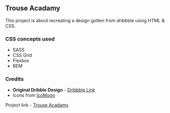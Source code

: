 ## Trouse Acadamy

This project is about recreating a design gotten from dribbble using HTML & CSS.

### CSS concepts used

- SASS
- CSS Grid
- Flexbox
- BEM

### Credits

- **Original Dribble Design** - [Dribbble Link](https://dribbble.com/shots/5706019-Course-academy-Blue-version?utm_source=Clipboard_Shot&utm_campaign=divanraj&utm_content=Course%20academy%20-%20Blue%20version&utm_medium=Social_Share)
- Icons from [IcoMoon](https://icomoon.io/)

Project link - [Trouse Acadamy](https://nursh.github.io/Trouse-Acadamy/)